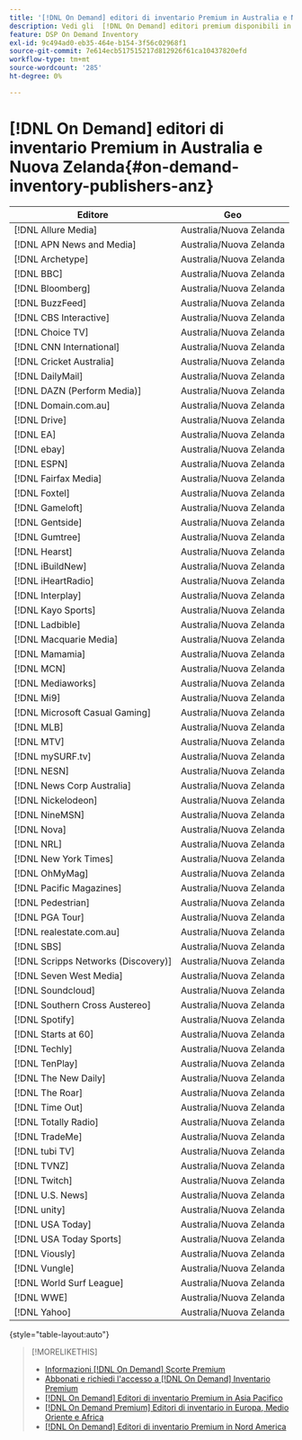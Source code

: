 ```yaml
---
title: '[!DNL On Demand] editori di inventario Premium in Australia e Nuova Zelanda'
description: Vedi gli  [!DNL On Demand] editori premium disponibili in Australia e Nuova Zelanda.
feature: DSP On Demand Inventory
exl-id: 9c494ad0-eb35-464e-b154-3f56c02968f1
source-git-commit: 7e614ecb517515217d812926f61ca10437820efd
workflow-type: tm+mt
source-wordcount: '285'
ht-degree: 0%

---
```


# [!DNL On Demand] editori di inventario Premium in Australia e Nuova Zelanda{#on-demand-inventory-publishers-anz}

<!-- get from Amanda Cabrera <acabrera@adobe.com> -->

| Editore | Geo |
|------------------------------|--------------|
| [!DNL Allure Media] | Australia/Nuova Zelanda |
| [!DNL APN News and Media] | Australia/Nuova Zelanda |
| [!DNL Archetype] | Australia/Nuova Zelanda |
| [!DNL BBC] | Australia/Nuova Zelanda |
| [!DNL Bloomberg] | Australia/Nuova Zelanda |
| [!DNL BuzzFeed] | Australia/Nuova Zelanda |
| [!DNL CBS Interactive] | Australia/Nuova Zelanda |
| [!DNL Choice TV] | Australia/Nuova Zelanda |
| [!DNL CNN International] | Australia/Nuova Zelanda |
| [!DNL Cricket Australia] | Australia/Nuova Zelanda |
| [!DNL DailyMail] | Australia/Nuova Zelanda |
| [!DNL DAZN (Perform Media)] | Australia/Nuova Zelanda |
| [!DNL Domain.com.au] | Australia/Nuova Zelanda |
| [!DNL Drive] | Australia/Nuova Zelanda |
| [!DNL EA] | Australia/Nuova Zelanda |
| [!DNL ebay] | Australia/Nuova Zelanda |
| [!DNL ESPN] | Australia/Nuova Zelanda |
| [!DNL Fairfax Media] | Australia/Nuova Zelanda |
| [!DNL Foxtel] | Australia/Nuova Zelanda |
| [!DNL Gameloft] | Australia/Nuova Zelanda |
| [!DNL Gentside] | Australia/Nuova Zelanda |
| [!DNL Gumtree] | Australia/Nuova Zelanda |
| [!DNL Hearst] | Australia/Nuova Zelanda |
| [!DNL iBuildNew] | Australia/Nuova Zelanda |
| [!DNL iHeartRadio] | Australia/Nuova Zelanda |
| [!DNL Interplay] | Australia/Nuova Zelanda |
| [!DNL Kayo Sports] | Australia/Nuova Zelanda |
| [!DNL Ladbible] | Australia/Nuova Zelanda |
| [!DNL Macquarie Media] | Australia/Nuova Zelanda |
| [!DNL Mamamia] | Australia/Nuova Zelanda |
| [!DNL MCN] | Australia/Nuova Zelanda |
| [!DNL Mediaworks] | Australia/Nuova Zelanda |
| [!DNL Mi9] | Australia/Nuova Zelanda |
| [!DNL Microsoft Casual Gaming] | Australia/Nuova Zelanda |
| [!DNL MLB] | Australia/Nuova Zelanda |
| [!DNL MTV] | Australia/Nuova Zelanda |
| [!DNL mySURF.tv] | Australia/Nuova Zelanda |
| [!DNL NESN] | Australia/Nuova Zelanda |
| [!DNL News Corp Australia] | Australia/Nuova Zelanda |
| [!DNL Nickelodeon] | Australia/Nuova Zelanda |
| [!DNL NineMSN] | Australia/Nuova Zelanda |
| [!DNL Nova] | Australia/Nuova Zelanda |
| [!DNL NRL] | Australia/Nuova Zelanda |
| [!DNL New York Times] | Australia/Nuova Zelanda |
| [!DNL OhMyMag] | Australia/Nuova Zelanda |
| [!DNL Pacific Magazines] | Australia/Nuova Zelanda |
| [!DNL Pedestrian] | Australia/Nuova Zelanda |
| [!DNL PGA Tour] | Australia/Nuova Zelanda |
| [!DNL realestate.com.au] | Australia/Nuova Zelanda |
| [!DNL SBS] | Australia/Nuova Zelanda |
| [!DNL Scripps Networks (Discovery)] | Australia/Nuova Zelanda |
| [!DNL Seven West Media] | Australia/Nuova Zelanda |
| [!DNL Soundcloud] | Australia/Nuova Zelanda |
| [!DNL Southern Cross Austereo] | Australia/Nuova Zelanda |
| [!DNL Spotify] | Australia/Nuova Zelanda |
| [!DNL Starts at 60] | Australia/Nuova Zelanda |
| [!DNL Techly] | Australia/Nuova Zelanda |
| [!DNL TenPlay] | Australia/Nuova Zelanda |
| [!DNL The New Daily] | Australia/Nuova Zelanda |
| [!DNL The Roar] | Australia/Nuova Zelanda |
| [!DNL Time Out] | Australia/Nuova Zelanda |
| [!DNL Totally Radio] | Australia/Nuova Zelanda |
| [!DNL TradeMe] | Australia/Nuova Zelanda |
| [!DNL tubi TV] | Australia/Nuova Zelanda |
| [!DNL TVNZ] | Australia/Nuova Zelanda |
| [!DNL Twitch] | Australia/Nuova Zelanda |
| [!DNL U.S. News] | Australia/Nuova Zelanda |
| [!DNL unity] | Australia/Nuova Zelanda |
| [!DNL USA Today] | Australia/Nuova Zelanda |
| [!DNL USA Today Sports] | Australia/Nuova Zelanda |
| [!DNL Viously] | Australia/Nuova Zelanda |
| [!DNL Vungle] | Australia/Nuova Zelanda |
| [!DNL World Surf League] | Australia/Nuova Zelanda |
| [!DNL WWE] | Australia/Nuova Zelanda |
| [!DNL Yahoo] | Australia/Nuova Zelanda |

{style="table-layout:auto"}

>[!MORELIKETHIS]
>
>* [Informazioni [!DNL On Demand] Scorte Premium](on-demand-inventory-about.md)
>* [Abbonati e richiedi l&#39;accesso a [!DNL On Demand] Inventario Premium](on-demand-inventory-subscribe.md)
>* [[!DNL On Demand] Editori di inventario Premium in Asia Pacifico](on-demand-inventory-publishers-apac.md)
>* [[!DNL On Demand Premium] Editori di inventario in Europa, Medio Oriente e Africa](on-demand-inventory-publishers-emea.md)
>* [[!DNL On Demand] Editori di inventario Premium in Nord America](on-demand-inventory-publishers-na.md)
